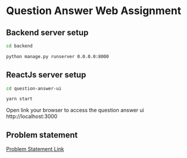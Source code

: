 # Question Answer Web Assignment

## Backend server setup

```bash
cd backend
```
```bash
python manage.py runserver 0.0.0.0:8000
```

## ReactJs server setup

```bash
cd question-answer-ui
```
```bash
yarn start
```

Open link your browser to access the question answer ui http://localhost:3000

## Problem statement
[Problem Statement Link](Problem.md)
